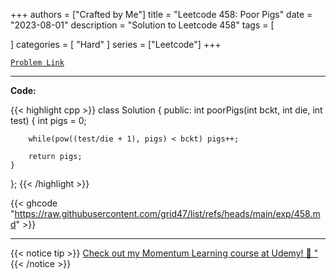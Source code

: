 
+++
authors = ["Crafted by Me"]
title = "Leetcode 458: Poor Pigs"
date = "2023-08-01"
description = "Solution to Leetcode 458"
tags = [
    
]
categories = [
    "Hard"
]
series = ["Leetcode"]
+++



[`Problem Link`](https://leetcode.com/problems/poor-pigs/description/)

---

**Code:**

{{< highlight cpp >}}
class Solution {
public:
    int poorPigs(int bckt, int die, int test) {
        int pigs = 0;
        
        while(pow((test/die + 1), pigs) < bckt) pigs++;
         
        return pigs;        
    }
};
{{< /highlight >}}

{{< ghcode "https://raw.githubusercontent.com/grid47/list/refs/heads/main/exp/458.md" >}}

---



{{< notice tip >}}
[Check out my Momentum Learning course at Udemy! 🚀 "](https://www.udemy.com/course/blind-75-the-data-structures-and-algorithms-essentials/)
{{< /notice >}}

